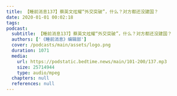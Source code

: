 ```yaml
---
title: 【睡前消息137】蔡英文炫耀“外交突破”，什么？对方都还没建国？
date: 2020-01-01 00:02:18
tags:
podcast:
  subtitle: 【睡前消息137】蔡英文炫耀“外交突破”，什么？对方都还没建国？
  authors: ['《睡前消息》编辑部']
  cover: /podcasts/main/assets/logo.png
  duration: 1071
  media:
    url: https://podstatic.bedtime.news/main/101-200/137.mp3
    size: 25714944
    type: audio/mpeg
  chapters: null
  references: null
---
```

